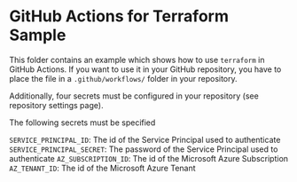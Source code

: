 # GitHub Actions for Terraform Sample

This folder contains an example which shows how to use `terraform` in GitHub Actions. If you want to use it in your GitHub repository, you have to place the file in a `.github/workflows/` folder in your repository.

Additionally, four secrets must be configured in your repository (see repository settings page).

The following secrets must be specified


`SERVICE_PRINCIPAL_ID`: The id of the Service Principal used to authenticate
`SERVICE_PRINCIPAL_SECRET`: The password of the Service Principal used to authenticate
`AZ_SUBSCRIPTION_ID`: The id of the Microsoft Azure Subscription
`AZ_TENANT_ID`: The id of the Microsoft Azure Tenant